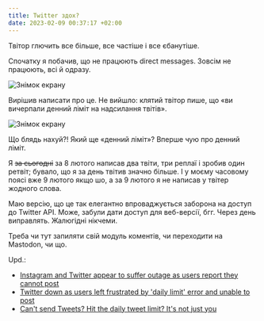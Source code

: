```yaml
---
title: Twitter здох?
date: 2023-02-09 00:37:17 +02:00
---
```


Твітор глючить все більше, все частіше і все єбанутіше.

Спочатку я побачив, що не працюють <span lang="en">direct messages</span>. Зовсім не працюють, всі й одразу.

![Знімок екрану](/uploads/twitter_dead_1.png)

Вирішив написати про це. Не вийшло: клятий твітор пише, що «ви вичерпали денний ліміт на надсилання твітів».

![Знімок екрану](/uploads/twitter_dead_2.png)

Що блядь нахуй?! Який ще «денний ліміт»? Вперше чую про денний ліміт.

Я ~~за сьогодні~~ за 8 лютого написав два твіти, три реплаї і зробив один ретвіт; бувало, що я за день твітив значно більше. І у моєму часовому поясі вже 9 лютого якщо шо, а за 9 лютого я не написав у твітер жодного слова.

Маю версію, що це так елегантно впроваджується заборона на доступ до Twitter API. Може, забули дати доступ для веб-версії, бгг. Через день виправлять. Жалюгідні нікчеми.

Треба чи тут запиляти свій модуль коментів, чи переходити на Mastodon, чи що.

Upd.:

 - [Instagram and Twitter appear to suffer outage as users report they cannot post](https://news.yahoo.com/instagram-twitter-appear-suffer-outage-220102054.html)
 - [Twitter down as users left frustrated by 'daily limit' error and unable to post](https://www.dailystar.co.uk/news/latest-news/breaking-twitter-users-left-frustrated-29169686)
 - [Can't send Tweets? Hit the daily tweet limit? It's not just you](https://www.androidcentral.com/apps-software/cant-send-tweets-hit-the-daily-tweet-limit-its-not-just-you)
